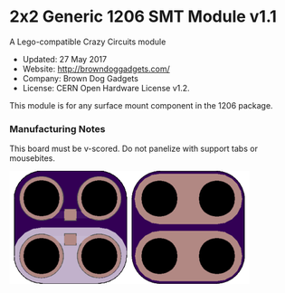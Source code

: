 <!--- start title --->
# 2x2 Generic 1206 SMT Module v1.1
A Lego-compatible Crazy Circuits module

- Updated: 27 May 2017
- Website: http://browndoggadgets.com/
- Company: Brown Dog Gadgets
- License: CERN Open Hardware License v1.2.

<!--- end title --->
This module is for any surface mount component in the 1206 package. 

### Manufacturing Notes

This board must be v-scored. Do not panelize with support tabs or mousebites.  

![Gerber Preview](preview.png)


